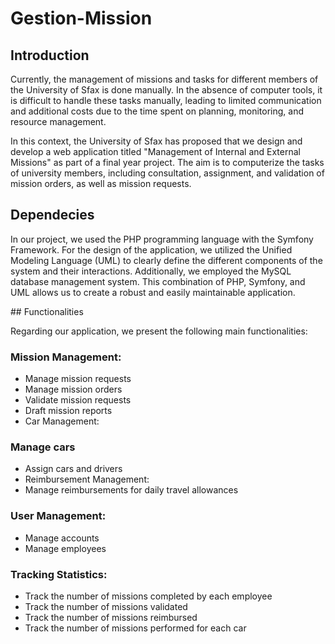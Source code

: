# Gestion-Mission
## Introduction
<p>Currently, the management of missions and tasks for different members of the University of Sfax is done manually. In the absence of computer tools, it is difficult to handle these tasks manually, leading to limited communication and additional costs due to the time spent on planning, monitoring, and resource management.

In this context, the University of Sfax has proposed that we design and develop a web application titled "Management of Internal and External Missions" as part of a final year project. The aim is to computerize the tasks of university members, including consultation, assignment, and validation of mission orders, as well as mission requests.</p>
## Dependecies
<p>In our project, we used the PHP programming language with the Symfony Framework. For the design of the application, we utilized the Unified Modeling Language (UML) to clearly define the different components of the system and their interactions. Additionally, we employed the MySQL database management system. This combination of PHP, Symfony, and UML allows us to create a robust and easily maintainable application.</p>
## Functionalities
<p>Regarding our application, we present the following main functionalities:

### Mission Management:

- Manage mission requests
- Manage mission orders
- Validate mission requests
- Draft mission reports
- Car Management:

### Manage cars
- Assign cars and drivers
- Reimbursement Management:
- Manage reimbursements for daily travel allowances
### User Management:
- Manage accounts
- Manage employees
### Tracking Statistics:
- Track the number of missions completed by each employee
- Track the number of missions validated
- Track the number of missions reimbursed
- Track the number of missions performed for each car
</p>
